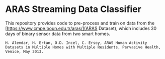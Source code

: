 # ARAS Streaming Data Classifier

This repository provides code to pre-process and train on data from the [https://www.cmpe.boun.edu.tr/aras/](ARAS Dataset), which includes 30 days of binary sensor data from two smart homes.

```
H. Alemdar, H. Ertan, O.D. Incel, C. Ersoy, ARAS Human Activity Datasets in Multiple Homes with Multiple Residents, Pervasive Health, Venice, May 2013. 
```
